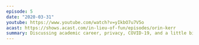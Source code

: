 ```yaml
---
episode: 5
date: "2020-03-31"
youtube: https://www.youtube.com/watch?v=yIkbO7u7V5o
acast: https://shows.acast.com/in-lieu-of-fun/episodes/orin-kerr
summary: Discussing academic career, privacy, COVID-19, and a little bit of music
---
```


